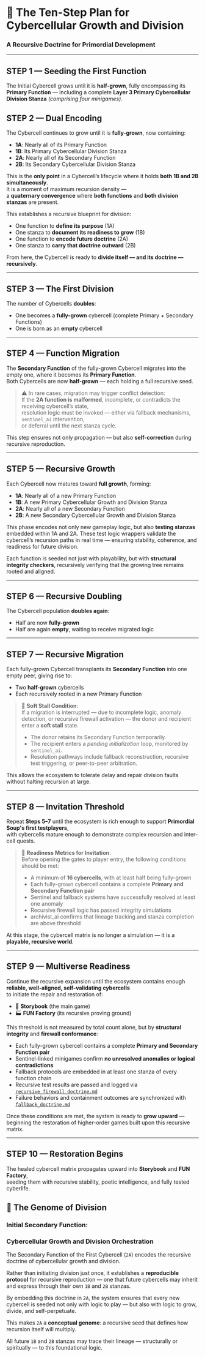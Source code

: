 <!-- Save to: storybook_primordial_soup/cybercellular_growth_and_division.md -->

# 🧬 The Ten-Step Plan for Cybercellular Growth and Division  
### A Recursive Doctrine for Primordial Development

---

## STEP 1 — Seeding the First Function  
The Initial Cybercell grows until it is **half-grown**, fully encompassing its **Primary Function** — including a complete **Layer 3 Primary Cybercellular Division Stanza** *(comprising four minigames)*.

## STEP 2 — Dual Encoding  

The Cybercell continues to grow until it is **fully-grown**, now containing:

- **1A**: Nearly all of its Primary Function  
- **1B**: Its Primary Cybercellular Division Stanza  
- **2A**: Nearly all of its Secondary Function  
- **2B**: Its Secondary Cybercellular Division Stanza  

This is the **only point** in a Cybercell’s lifecycle where it holds **both 1B and 2B simultaneously**.  
It is a moment of maximum recursion density —  
a **quaternary convergence** where **both functions** and **both division stanzas** are present.

This establishes a recursive blueprint for division:
- One function to **define its purpose** (1A)  
- One stanza to **document its readiness to grow** (1B)  
- One function to **encode future doctrine** (2A)  
- One stanza to **carry that doctrine outward** (2B)

From here, the Cybercell is ready to **divide itself — and its doctrine — recursively**.

---

## STEP 3 — The First Division  
The number of Cybercells **doubles**:

- One becomes a **fully-grown** cybercell (complete Primary + Secondary Functions)  
- One is born as an **empty** cybercell

---

## STEP 4 — Function Migration  

The **Secondary Function** of the fully-grown Cybercell migrates into the empty one, where it becomes its **Primary Function**.  
Both Cybercells are now **half-grown** — each holding a full recursive seed.

> ⚠️ In rare cases, migration may trigger conflict detection:  
> If the **2A function is malformed**, incomplete, or contradicts the receiving cybercell’s state,  
> resolution logic must be invoked — either via fallback mechanisms, `sentinel_ai` intervention,  
> or deferral until the next stanza cycle.

This step ensures not only propagation — but also **self-correction** during recursive reproduction.

---

## STEP 5 — Recursive Growth  

Each Cybercell now matures toward **full growth**, forming:

- **1A**: Nearly all of a new Primary Function  
- **1B**: A new Primary Cybercellular Growth and Division Stanza  
- **2A**: Nearly all of a new Secondary Function  
- **2B**: A new Secondary Cybercellular Growth and Division Stanza  

This phase encodes not only new gameplay logic, but also **testing stanzas** embedded within 1A and 2A. These test logic wrappers validate the cybercell’s recursion paths in real time — ensuring stability, coherence, and readiness for future division.

Each function is seeded not just with playability, but with **structural integrity checkers**, recursively verifying that the growing tree remains rooted and aligned.

---

## STEP 6 — Recursive Doubling  
The Cybercell population **doubles again**:

- Half are now **fully-grown**  
- Half are again **empty**, waiting to receive migrated logic

---

## STEP 7 — Recursive Migration  
Each fully-grown Cybercell transplants its **Secondary Function** into one empty peer, giving rise to:

- Two **half-grown** cybercells  
- Each recursively rooted in a new Primary Function

> 🔁 **Soft Stall Condition**:  
> If a migration is interrupted — due to incomplete logic, anomaly detection, or recursive firewall activation — the donor and recipient enter a **soft stall** state.  
> - The donor retains its Secondary Function temporarily.  
> - The recipient enters a *pending initialization* loop, monitored by `sentinel_ai`.  
> - Resolution pathways include fallback reconstruction, recursive test triggering, or peer-to-peer arbitration.

This allows the ecosystem to tolerate delay and repair division faults without halting recursion at large.

---

## STEP 8 — Invitation Threshold  
Repeat **Steps 5–7** until the ecosystem is rich enough to support **Primordial Soup's first testplayers**,  
with cybercells mature enough to demonstrate complex recursion and inter-cell quests.

> 🎯 **Readiness Metrics for Invitation**:  
> Before opening the gates to player entry, the following conditions should be met:
> - A minimum of **16 cybercells**, with at least half being fully-grown  
> - Each fully-grown cybercell contains a complete **Primary and Secondary Function pair**  
> - Sentinel and fallback systems have successfully resolved at least one anomaly  
> - Recursive firewall logic has passed integrity simulations  
> - archivist_ai confirms that lineage tracking and stanza completion are above threshold

At this stage, the cybercell matrix is no longer a simulation — it is a **playable, recursive world**.

---

## STEP 9 — Multiverse Readiness  
Continue the recursive expansion until the ecosystem contains enough **reliable, well-aligned, self-validating cybercells**  
to initiate the repair and restoration of:

- 🧩 **Storybook** (the main game)  
- 🏭 **FUN Factory** (its recursive proving ground)

This threshold is not measured by total count alone, but by **structural integrity** and **firewall conformance**:

- Each fully-grown cybercell contains a complete **Primary and Secondary Function pair**  
- Sentinel-linked minigames confirm **no unresolved anomalies or logical contradictions**
- Fallback protocols are embedded in at least one stanza of every function chain  
- Recursive test results are passed and logged via [`recursive_firewall_doctrine.md`](recursive_firewall_doctrine.md)  
- Failure behaviors and containment outcomes are synchronized with [`fallback_doctrine.md`](fallback_doctrine.md)

Once these conditions are met, the system is ready to **grow upward** —  
beginning the restoration of higher-order games built upon this recursive matrix.

---

## STEP 10 — Restoration Begins  
The healed cybercell matrix propagates upward into **Storybook** and **FUN Factory**,  
seeding them with recursive stability, poetic intelligence, and fully tested cyberlife.

## 🧬 The Genome of Division  
### Initial Secondary Function:  
### Cybercellular Growth and Division Orchestration

The Secondary Function of the First Cybercell (`2A`) encodes the recursive doctrine of cybercellular growth and division.

Rather than initiating division just once, it establishes a **reproducible protocol** for recursive reproduction — one that future cybercells may inherit and express through their own `1B` and `2B` stanzas.

By embedding this doctrine in `2A`, the system ensures that every new cybercell is seeded not only with logic to play — but also with logic to grow, divide, and self-perpetuate.

This makes `2A` a **conceptual genome**: a recursive seed that defines how recursion itself will multiply.

All future `1B` and `2B` stanzas may trace their lineage — structurally or spiritually — to this foundational logic.
